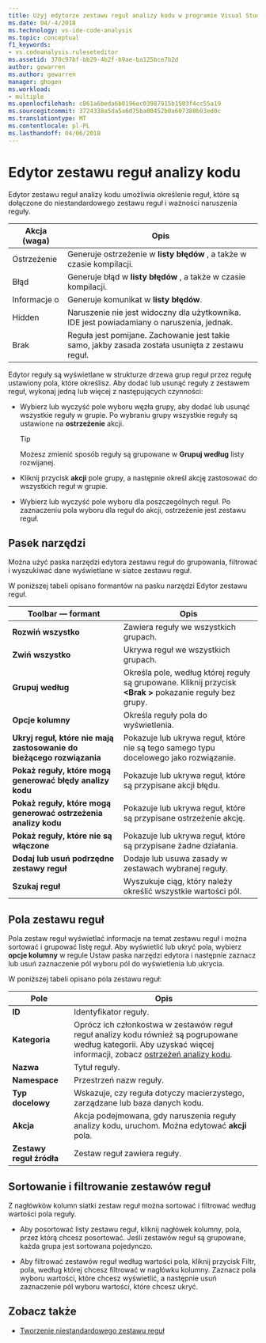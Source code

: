 ```yaml
---
title: Użyj edytorze zestawu reguł analizy kodu w programie Visual Studio | Dokumentacja firmy Microsoft
ms.date: 04/-4/2018
ms.technology: vs-ide-code-analysis
ms.topic: conceptual
f1_keywords:
- vs.codeanalysis.ruleseteditor
ms.assetid: 370c97bf-bb29-4b2f-b9ae-ba125bce7b2d
author: gewarren
ms.author: gewarren
manager: ghogen
ms.workload:
- multiple
ms.openlocfilehash: c861a6beda6b0196ec03987915b1503f4cc55a19
ms.sourcegitcommit: 3724338a5da5a6d75ba00452b0a607388b93ed0c
ms.translationtype: MT
ms.contentlocale: pl-PL
ms.lasthandoff: 04/06/2018
---
```

# <a name="use-the-code-analysis-rule-set-editor"></a>Edytor zestawu reguł analizy kodu

Edytor zestawu reguł analizy kodu umożliwia określenie reguł, które są dołączone do niestandardowego zestawu reguł i ważności naruszenia reguły.

|Akcja (waga)|Opis|
|-|-|
|Ostrzeżenie|Generuje ostrzeżenie w **listy błędów** , a także w czasie kompilacji.|
|Błąd|Generuje błąd w **listy błędów** , a także w czasie kompilacji.|
|Informacje o|Generuje komunikat w **listy błędów**.|
|Hidden|Naruszenie nie jest widoczny dla użytkownika. IDE jest powiadamiany o naruszenia, jednak.|
|Brak|Reguła jest pomijane. Zachowanie jest takie samo, jakby zasada została usunięta z zestawu reguł.|

Edytor reguły są wyświetlane w strukturze drzewa grup reguł przez regułę ustawiony pola, które określisz. Aby dodać lub usunąć reguły z zestawem reguł, wykonaj jedną lub więcej z następujących czynności:

- Wybierz lub wyczyść pole wyboru węzła grupy, aby dodać lub usunąć wszystkie reguły w grupie. Po wybraniu grupy wszystkie reguły są ustawione na **ostrzeżenie** akcji.

   > [!TIP]
   > Możesz zmienić sposób reguły są grupowane w **Grupuj według** listy rozwijanej.

- Kliknij przycisk **akcji** pole grupy, a następnie określ akcję zastosować do wszystkich reguł w grupie.

- Wybierz lub wyczyść pole wyboru dla poszczególnych reguł. Po zaznaczeniu pola wyboru dla reguł do akcji, ostrzeżenie jest zestawu reguł.

## <a name="toolbar"></a>Pasek narzędzi

Można użyć paska narzędzi edytora zestawu reguł do grupowania, filtrować i wyszukiwać dane wyświetlane w siatce zestawu reguł.

W poniższej tabeli opisano formantów na pasku narzędzi Edytor zestawu reguł.

|Toolbar — formant|Opis|
|---------------------|-----------------|
|**Rozwiń wszystko**|Zawiera reguły we wszystkich grupach.|
|**Zwiń wszystko**|Ukrywa reguł we wszystkich grupach.|
|**Grupuj według**|Określa pole, według której reguły są grupowane. Kliknij przycisk  **\<Brak >** pokazanie reguły bez grupy.|
|**Opcje kolumny**|Określa reguły pola do wyświetlenia.|
|**Ukryj reguł, które nie mają zastosowanie do bieżącego rozwiązania**|Pokazuje lub ukrywa reguł, które nie są tego samego typu docelowego jako rozwiązanie.|
|**Pokaż reguły, które mogą generować błędy analizy kodu**|Pokazuje lub ukrywa reguł, które są przypisane akcji błędu.|
|**Pokaż reguły, które mogą generować ostrzeżenia analizy kodu**|Pokazuje lub ukrywa reguł, które są przypisane ostrzeżenie akcję.|
|**Pokaż reguły, które nie są włączone**|Pokazuje lub ukrywa reguł, które są przypisane żadne działania.|
|**Dodaj lub usuń podrzędne zestawy reguł**|Dodaje lub usuwa zasady w zestawach wybranej reguły.|
|**Szukaj reguł**|Wyszukuje ciąg, który należy określić wszystkie wartości pól.|

## <a name="rule-set-fields"></a>Pola zestawu reguł

Pola zestaw reguł wyświetlać informacje na temat zestawu reguł i można sortować i grupować listę reguł. Aby wyświetlić lub ukryć pola, wybierz **opcje kolumny** w regule Ustaw paska narzędzi edytora i następnie zaznacz lub usuń zaznaczenie pól wyboru pól do wyświetlenia lub ukrycia.

W poniższej tabeli opisano pola zestawu reguł:

|Pole|Opis|
|-----------|-----------------|
|**ID**|Identyfikator reguły.|
|**Kategoria**|Oprócz ich członkostwa w zestawów reguł reguł analizy kodu również są pogrupowane według kategorii. Aby uzyskać więcej informacji, zobacz [ostrzeżeń analizy kodu](../code-quality/code-analysis-for-managed-code-warnings.md).|
|**Nazwa**|Tytuł reguły.|
|**Namespace**|Przestrzeń nazw reguły.|
|**Typ docelowy**|Wskazuje, czy reguła dotyczy macierzystego, zarządzane lub baza danych kodu.|
|**Akcja**|Akcja podejmowana, gdy naruszenia reguły analizy kodu, uruchom. Można edytować **akcji** pola.|
|**Zestawy reguł źródła**|Zestaw reguł zawiera reguły.|

## <a name="sort-and-filter-rule-sets"></a>Sortowanie i filtrowanie zestawów reguł

Z nagłówków kolumn siatki zestaw reguł można sortować i filtrować według wartości pola reguły.

- Aby posortować listy zestawu reguł, kliknij nagłówek kolumny, pola, przez którą chcesz posortować. Jeśli zestawów reguł są grupowane, każda grupa jest sortowana pojedynczo.

- Aby filtrować zestawów reguł według wartości pola, kliknij przycisk Filtr, pola, według której chcesz filtrować w nagłówku kolumny. Zaznacz pola wyboru wartości, które chcesz wyświetlić, a następnie usuń zaznaczenie pól wyboru wartości, które chcesz ukryć.

## <a name="see-also"></a>Zobacz także

- [Tworzenie niestandardowego zestawu reguł](../code-quality/how-to-create-a-custom-rule-set.md)
